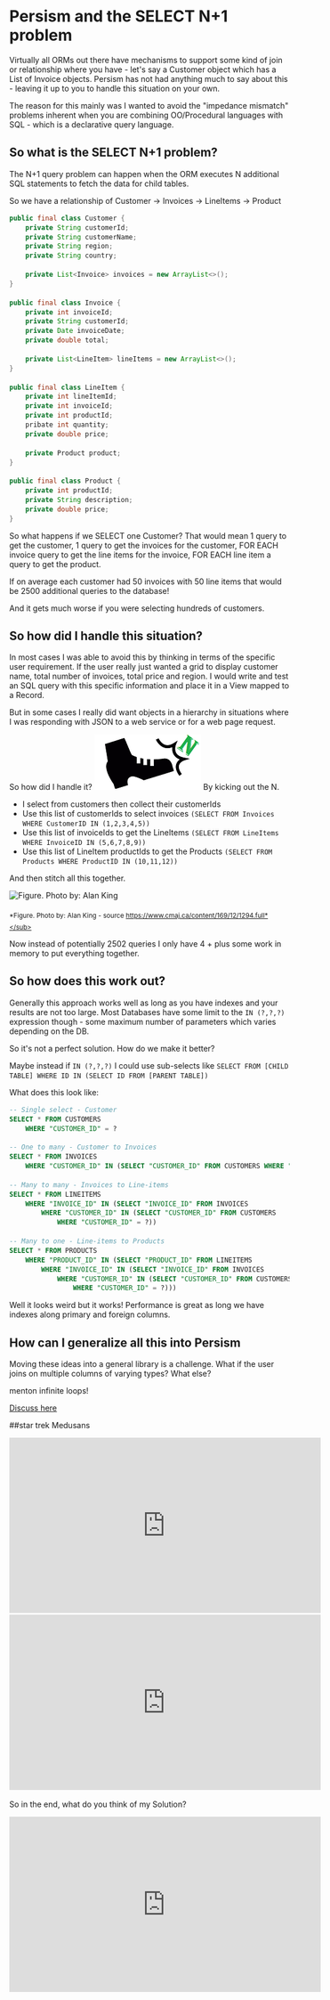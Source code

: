 # Persism and the SELECT N+1 problem

Virtually all ORMs out there have mechanisms to support some kind of join or relationship where you 
have - let's say a Customer object which has a List of Invoice objects. Persism has not had anything
much to say about this - leaving it up to you to handle this situation on your own.

The reason for this mainly was I wanted to avoid the "impedance mismatch" problems inherent 
when you are combining OO/Procedural languages with SQL - which is a declarative query language.

## So what is the SELECT N+1 problem?

The N+1 query problem can happen when the ORM executes N additional SQL statements to fetch 
the data for child tables.

So we have a relationship of Customer -> Invoices -> LineItems -> Product

```java
public final class Customer {
    private String customerId;
    private String customerName;
    private String region;
    private String country;

    private List<Invoice> invoices = new ArrayList<>();
}

public final class Invoice {
    private int invoiceId;
    private String customerId;
    private Date invoiceDate;
    private double total;
    
    private List<LineItem> lineItems = new ArrayList<>();
} 

public final class LineItem {
    private int lineItemId;
    private int invoiceId;
    private int productId;
    pribate int quantity;
    private double price;     

    private Product product;
} 

public final class Product {
    private int productId;
    private String description;
    private double price;
} 
```

So what happens if we SELECT one Customer? That would mean 1 query to get the customer, 1 query to get the invoices for 
the customer, FOR EACH invoice query to get the line items for the invoice, FOR EACH line item a query to get the product.

If on average each customer had 50 invoices with 50 line items that would be 2500 additional queries to the database!

And it gets much worse if you were selecting hundreds of customers.

## So how did I handle this situation?

In most cases I was able to avoid this by thinking in terms of the specific user requirement. If the user really just 
wanted a grid to display customer name, total number of invoices, total price and region. I would write and test an 
SQL query with this specific information and place it in a View mapped to a Record.

But in some cases I really did want objects in a hierarchy in situations where I was responding with JSON to a web 
service or for a web page request.

So how did I handle it? ![Goodbye N](img/BootN.png) By kicking out the N.

* I select from customers then collect their customerIds
* Use this list of customerIds to select invoices `(SELECT FROM Invoices WHERE CustomerID IN (1,2,3,4,5))`
* Use this list of invoiceIds to get the LineItems `(SELECT FROM LineItems WHERE InvoiceID IN (5,6,7,8,9))`
* Use this list of LineItem productIds to get the Products `(SELECT FROM Products WHERE ProductID IN (10,11,12))`

And then stitch all this together.

![Figure. Photo by: Alan King](https://www.cmaj.ca/content/cmaj/169/12/1294/F1.medium.gif)

<sub>*Figure. Photo by: Alan King - source https://www.cmaj.ca/content/169/12/1294.full*</sub> 

Now instead of potentially 2502 queries I only have 4 + plus some work in memory to put everything together.

## So how does this work out?

Generally this approach works well as long as you have indexes and your results are not too large. Most Databases
have some limit to the `IN (?,?,?)` expression though - some maximum number of parameters which varies depending 
on the DB.

So it's not a perfect solution. How do we make it better?

Maybe instead if `IN (?,?,?)` I could use sub-selects like `SELECT FROM [CHILD TABLE] WHERE ID IN (SELECT ID FROM [PARENT TABLE])`

What does this look like:

```sql
-- Single select - Customer
SELECT * FROM CUSTOMERS 
    WHERE "CUSTOMER_ID" = ? 

-- One to many - Customer to Invoices
SELECT * FROM INVOICES 
    WHERE "CUSTOMER_ID" IN (SELECT "CUSTOMER_ID" FROM CUSTOMERS WHERE "CUSTOMER_ID" = ?)

-- Many to many - Invoices to Line-items 
SELECT * FROM LINEITEMS 
    WHERE "INVOICE_ID" IN (SELECT "INVOICE_ID" FROM INVOICES 
        WHERE "CUSTOMER_ID" IN (SELECT "CUSTOMER_ID" FROM CUSTOMERS 
            WHERE "CUSTOMER_ID" = ?)) 

-- Many to one - Line-items to Products
SELECT * FROM PRODUCTS 
    WHERE "PRODUCT_ID" IN (SELECT "PRODUCT_ID" FROM LINEITEMS 
        WHERE "INVOICE_ID" IN (SELECT "INVOICE_ID" FROM INVOICES 
            WHERE "CUSTOMER_ID" IN (SELECT "CUSTOMER_ID" FROM CUSTOMERS 
                WHERE "CUSTOMER_ID" = ?)))      
```

Well it looks weird but it works!  Performance is great as long we have indexes along primary and foreign columns. 

## How can I generalize all this into Persism

Moving these ideas into a general library is a challenge. What if the user joins on multiple columns of varying types? 
What else?  

menton infinite loops!

[Discuss here](https://github.com/sproket/Persism/issues/26)


##star trek Medusans 

<iframe width="560" height="315" src="https://www.youtube.com/embed/Ljhqz6pF_Uo" title="YouTube video player" 
frameborder="0" allow="accelerometer; autoplay; clipboard-write; encrypted-media; gyroscope; 
picture-in-picture" allowfullscreen></iframe>

<iframe width="560" height="315" src="https://www.youtube.com/embed/txFjpTX0v0E" title="YouTube video player" 
frameborder="0" allow="accelerometer; autoplay; clipboard-write; encrypted-media; gyroscope; 
picture-in-picture" allowfullscreen></iframe>

So in the end, what do you think of my Solution?

<iframe width="560" height="315" src="https://www.youtube.com/embed/AhdJuYoVVZ0" title="What do you think of my solution?"
frameborder="0" allow="accelerometer; autoplay; clipboard-write; encrypted-media; gyroscope;
picture-in-picture" allowfullscreen></iframe>
